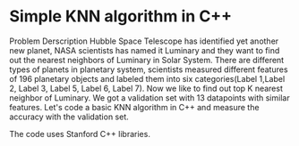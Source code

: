 # Simple KNN algorithm in C++
Problem Derscription
Hubble Space Telescope has identified yet another new planet, NASA scientists has named it Luminary and  they want to find out the nearest neighbors of Luminary in Solar System. There are different types of planets in planetary system, scientists measured different features of 196 planetary objects and labeled them into six categories(Label 1,Label 2, Label 3, Label 5, Label 6, Label 7). Now we like to find out top K nearest neighbor of Luminary. 
We got a validation set with 13 datapoints with similar features. Let's code a basic KNN algorithm in C++ and measure the accuracy with the validation set.

The code uses Stanford C++ libraries.

